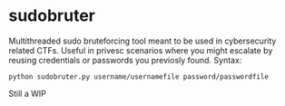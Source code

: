 # sudobruter
Multithreaded sudo bruteforcing tool meant to be used in cybersecurity related CTFs.
Useful in privesc scenarios where you might escalate by reusing credentials or passwords you previosly found.
Syntax:
```
python sudobruter.py username/usernamefile password/passwordfile
```

Still a WIP
